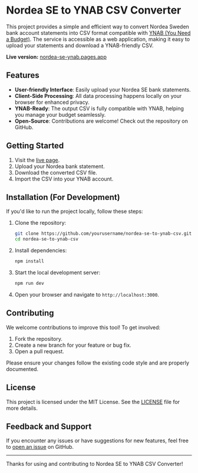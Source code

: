 # Nordea SE to YNAB CSV Converter

This project provides a simple and efficient way to convert Nordea Sweden bank account statements into CSV format compatible with [YNAB (You Need a Budget)](https://ynab.com/). The service is accessible as a web application, making it easy to upload your statements and download a YNAB-friendly CSV.

**Live version:** [nordea-se-ynab.pages.app](https://nordea-se-ynab.pages.app)

## Features

- **User-friendly Interface**: Easily upload your Nordea SE bank statements.
- **Client-Side Processing**: All data processing happens locally on your browser for enhanced privacy.
- **YNAB-Ready**: The output CSV is fully compatible with YNAB, helping you manage your budget seamlessly.
- **Open-Source**: Contributions are welcome! Check out the repository on GitHub.

## Getting Started

1. Visit the [live page](https://nordea-se-ynab.pages.app).
2. Upload your Nordea bank statement.
3. Download the converted CSV file.
4. Import the CSV into your YNAB account.

## Installation (For Development)

If you'd like to run the project locally, follow these steps:

1. Clone the repository:
    ```bash
    git clone https://github.com/yourusername/nordea-se-to-ynab-csv.git
    cd nordea-se-to-ynab-csv
    ```

2. Install dependencies:
    ```bash
    npm install
    ```

3. Start the local development server:
    ```bash
    npm run dev
    ```

4. Open your browser and navigate to `http://localhost:3000`.

## Contributing

We welcome contributions to improve this tool! To get involved:

1. Fork the repository.
2. Create a new branch for your feature or bug fix.
3. Open a pull request.

Please ensure your changes follow the existing code style and are properly documented.

## License

This project is licensed under the MIT License. See the [LICENSE](LICENSE) file for more details.

## Feedback and Support

If you encounter any issues or have suggestions for new features, feel free to [open an issue](https://github.com/yourusername/nordea-se-to-ynab-csv/issues) on GitHub.

---

Thanks for using and contributing to Nordea SE to YNAB CSV Converter!
